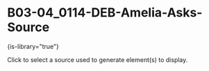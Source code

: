 # B03-04_0114-DEB-Amelia-Asks-Source

{is-library="true"}

<snippet id="B03-04_0114-DEB-Amelia-Asks-Source_snippet">

 Click to select a source used to generate element(s) to display.

</snippet>